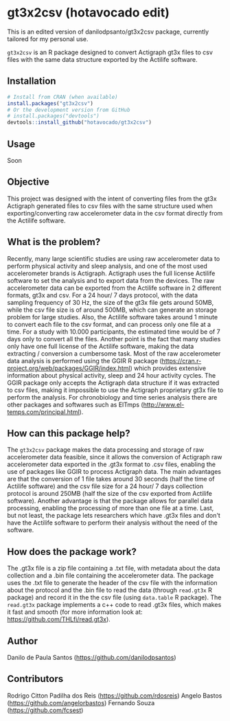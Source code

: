 # gt3x2csv (hotavocado edit)

This is an edited version of danilodpsanto/gt3x2csv package, currently tailored for my personal use.

`gt3x2csv` is an R package designed to convert Actigraph gt3x files to csv files with the same data structure exported by the Actilife software.


## Installation

``` r
# Install from CRAN (when available)
install.packages("gt3x2csv")
# Or the development version from GitHub
# install.packages("devtools")
devtools::install_github("hotavocado/gt3x2csv")
```

## Usage

Soon

## Objective

This project was designed with the intent of converting files from the gt3x Actigraph generated files to csv files with the same structure used when exporting/converting raw accelerometer data in the csv format directly from the Actilife software.

## What is the problem? 

Recently, many large scientific studies are using raw accelerometer data to perform physical activity and sleep analysis, and one of the most used accelerometer brands is Actigraph. 
Actigraph uses the full license Actilife software to set the analysis and to export data from the devices. 
The raw accelerometer data can be exported from the Actilife software in 2 different formats, gt3x and csv. For a 24 hour/ 7 days protocol, with the data sampling frequency of 30 Hz, the size of the gt3x file gets around 50MB, while the csv file size is of around 500MB, which can generate an storage problem for large studies. Also, the Actilife software takes around 1 minute to convert each file to the csv format, and can process only one file at a time. For a study with 10.000 participants, the estimated time would be of 7 days only to convert all the files. 
Another point is the fact that many studies only have one full license of the Actilife software, making the data extracting / conversion a cumbersome task.
Most of the raw accelerometer data analysis is performed using the GGIR R package (https://cran.r-project.org/web/packages/GGIR/index.html) which provides extensive information about physical activity, sleep and 24 hour activity cycles. The GGIR package only accepts the Actigraph data structure if it was extracted to csv files, making it impossible to use the Actigraph proprietary gt3x file to perform the analysis.
For chronobiology and time series analysis there are other packages and softwares such as ElTmps (http://www.el-temps.com/principal.html).

## How can this package help?

The `gt3x2csv` package makes the data processing and storage of raw accelerometer data feasible, since it allows the conversion of Actigraph raw accelerometer data exported in the .gt3x format to .csv files, enabling the use of packages like GGIR to process Actigraph data. 
The main advantages are that the conversion of 1 file takes around 30 seconds (half the time of Actilife software) and the csv file size for a 24 hour/ 7 days collection protocol is around 250MB (half the size of the csv exported from Actilife software).
Another advantage is that the package allows for parallel data processing, enabling the processing of more than one file at a time.
Last, but not least, the package lets researchers which have .gt3x files and don't have the Actilife software to perform their analysis without the need of the software.

## How does the package work?

The .gt3x file is a zip file containing a .txt file, with metadata about the data collection and a .bin file containing the accelerometer data.
The package uses the .txt file to generate the header of the csv file with the information about the protocol and the .bin file to read the data (through `read.gt3x` R package) and record it in the the csv file (using `data.table` R package). The `read.gt3x` package implements a c++ code to read .gt3x files, which makes it fast and smooth (for more information look at: https://github.com/THLfi/read.gt3x). 

## Author

Danilo de Paula Santos (https://github.com/danilodpsantos)

## Contributors

Rodrigo Citton Padilha dos Reis (https://github.com/rdosreis)
Angelo Bastos (https://github.com/angelorbastos)
Fernando Souza (https://github.com/fcsest)
